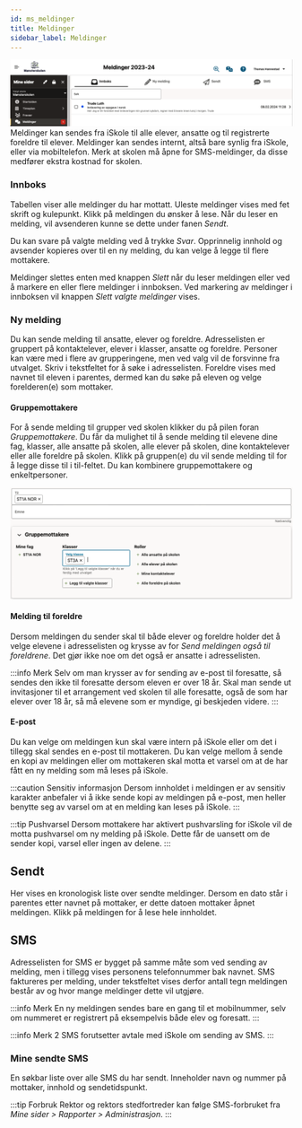 ```yaml
---
id: ms_meldinger
title: Meldinger
sidebar_label: Meldinger
---
```


![bilde](/img/ms_meldinger_innboks.png 'Innboks')
Meldinger kan sendes fra iSkole til alle elever, ansatte og til registrerte foreldre til elever. Meldinger kan sendes internt, altså bare synlig fra iSkole, eller via mobiltelefon. Merk at skolen må åpne for SMS-meldinger, da disse medfører ekstra kostnad for skolen.

### Innboks
Tabellen viser alle meldinger du har mottatt. Uleste meldinger vises med fet skrift og kulepunkt. Klikk på meldingen du ønsker å lese. Når du leser en melding, vil avsenderen kunne se dette under fanen _Sendt_.

Du kan svare på valgte melding ved å trykke _Svar_. Opprinnelig innhold og avsender kopieres over til en ny melding, du kan velge å legge til flere mottakere. 

Meldinger slettes enten med knappen _Slett_ når du leser meldingen eller ved å markere en eller flere meldinger i innboksen. Ved markering av meldinger i innboksen vil knappen _Slett valgte meldinger_ vises.

### Ny melding
Du kan sende melding til ansatte, elever og foreldre. Adresselisten er gruppert på kontaktelever, elever i klasser, ansatte og foreldre. Personer kan være med i flere av grupperingene, men ved valg vil de forsvinne fra utvalget. Skriv i tekstfeltet for å søke i adresselisten. Foreldre vises med navnet til eleven i parentes, dermed kan du søke på eleven og velge forelderen(e) som mottaker. 

#### Gruppemottakere
For å sende melding til grupper ved skolen klikker du på pilen foran _Gruppemottakere_. Du får da mulighet til å sende melding til elevene dine fag, klasser, alle ansatte på skolen, alle elever på skolen, dine kontaktelever eller alle foreldre på skolen. Klikk på gruppen(e) du vil sende melding til for å legge disse til i til-feltet. Du kan kombinere gruppemottakere og enkeltpersoner.

![bilde](/img/ms_meldinger_ny_gruppemottakere.png 'Innboks')

#### Melding til foreldre
Dersom meldingen du sender skal til både elever og foreldre holder det å velge elevene i adresselisten og krysse av for _Send meldingen også til foreldrene_. Det gjør ikke noe om det også er ansatte i adresselisten.

:::info Merk
Selv om man krysser av for sending av e-post til foresatte, så sendes den ikke til foresatte dersom eleven er over 18 år. Skal man sende ut invitasjoner til et arrangement ved skolen til alle foresatte, også de som har elever over 18 år, så må elevene som er myndige, gi beskjeden videre.
:::

#### E-post
Du kan velge om meldingen kun skal være intern på iSkole eller om det i tillegg skal sendes en e-post til mottakeren. Du kan velge mellom å sende en kopi av meldingen eller om mottakeren skal motta et varsel om at de har fått en ny melding som må leses på iSkole.

:::caution Sensitiv informasjon
Dersom innholdet i meldingen er av sensitiv karakter anbefaler vi å ikke sende kopi av meldingen på e-post, men heller benytte seg av varsel om at en melding kan leses på iSkole.
:::

:::tip Pushvarsel
Dersom mottakere har aktivert pushvarsling for iSkole vil de motta pushvarsel om ny melding på iSkole. Dette får de uansett om de sender kopi, varsel eller ingen av delene.
:::

## Sendt
Her vises en kronologisk liste over sendte meldinger. Dersom en dato står i parentes etter navnet på mottaker, er dette datoen mottaker åpnet meldingen. Klikk på meldingen for å lese hele innholdet.


## SMS
Adresselisten for SMS er bygget på samme måte som ved sending av melding, men i tillegg vises personens telefonnummer bak navnet. SMS faktureres per melding, under tekstfeltet vises derfor antall tegn meldingen består av og hvor mange meldinger dette vil utgjøre.

:::info Merk
En ny meldingen sendes bare en gang til et mobilnummer, selv om nummeret er registrert på eksempelvis både elev og foresatt.
:::

:::info Merk 2
SMS forutsetter avtale med iSkole om sending av SMS. 
:::

### Mine sendte SMS
En søkbar liste over alle SMS du har sendt. Inneholder navn og nummer på mottaker, innhold og sendetidspunkt.

:::tip Forbruk
Rektor og rektors stedfortreder kan følge SMS-forbruket fra _Mine sider > Rapporter > Administrasjon_.
:::
